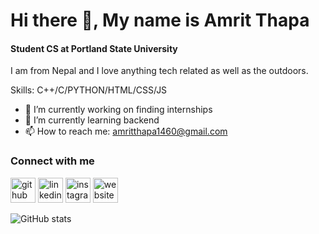 # Hi there 👋, My name is Amrit Thapa
#### Student CS at Portland State University
I am from Nepal and I love anything tech related as well as the outdoors. 

Skills: C++/C/PYTHON/HTML/CSS/JS

- 🔭 I’m currently working on finding internships 
- 🌱 I’m currently learning backend 
- 📫 How to reach me: amritthapa1460@gmail.com 

### Connect with me
[<img src='https://cdn.jsdelivr.net/npm/simple-icons@3.0.1/icons/github.svg' alt='github' height='40'>](https://github.com/RealAmritThapa)  [<img src='https://cdn.jsdelivr.net/npm/simple-icons@3.0.1/icons/linkedin.svg' alt='linkedin' height='40'>](https://www.linkedin.com/in/realamritthapa/)  [<img src='https://cdn.jsdelivr.net/npm/simple-icons@3.0.1/icons/instagram.svg' alt='instagram' height='40'>](https://www.instagram.com/realamritthapa/)  [<img src='https://cdn.jsdelivr.net/npm/simple-icons@3.0.1/icons/icloud.svg' alt='website' height='40'>](https://realamritthapa.dev)  

![GitHub stats](https://github-readme-stats.vercel.app/api?username=RealAmritThapa&show_icons=true)  


